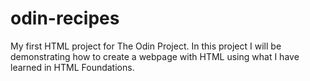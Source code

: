 # odin-recipes
My first HTML project for The Odin Project. In this project I will be demonstrating how to create a webpage with HTML using what I have learned in HTML Foundations.
